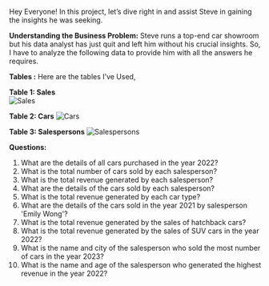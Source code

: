 Hey Everyone!
In this project, let’s dive right in and assist Steve in gaining the insights he was seeking.

**Understanding the Business Problem:**
Steve runs a top-end car showroom but his data analyst has just quit and left him without his crucial insights.
So, I have to analyze the following data to provide him with all the answers he requires.



**Tables :**
Here are the tables I’ve Used, 


**Table 1: Sales**  
![Sales](https://github.com/imdraihanislam3/Steve-s-Car-Showroom-Analysis/assets/173987254/17be47d3-a232-45de-9d49-a161ea49f0b7)


**Table 2: Cars**
![Cars](https://github.com/imdraihanislam3/Steve-s-Car-Showroom-Analysis/assets/173987254/a88df4fe-2e49-4c56-885d-4d104fd66521)

**Table 3: Salespersons**
![Salespersons](https://github.com/imdraihanislam3/Steve-s-Car-Showroom-Analysis/assets/173987254/761e7e99-a212-45af-a894-47b82d804701)



  **Questions:**

1. What are the details of all cars purchased in the year 2022?
2. What is the total number of cars sold by each salesperson?
3. What is the total revenue generated by each salesperson?
4. What are the details of the cars sold by each salesperson?
5. What is the total revenue generated by each car type?
6. What are the details of the cars sold in the year 2021 by salesperson 'Emily Wong'?
7. What is the total revenue generated by the sales of hatchback cars?
8. What is the total revenue generated by the sales of SUV cars in the year 2022?
9. What is the name and city of the salesperson who sold the most number of cars in the year 2023?
10. What is the name and age of the salesperson who generated the highest revenue in the year 2022?
    


   





   
